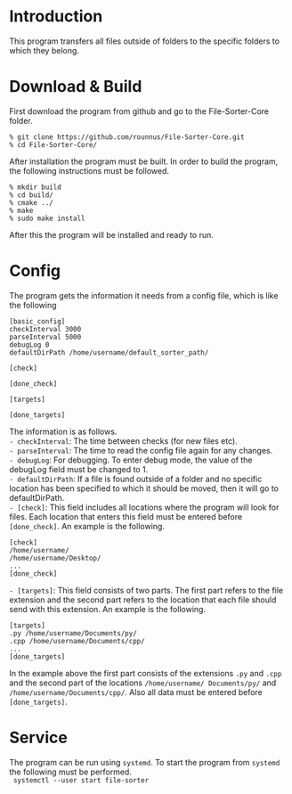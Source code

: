 
# Introduction
This program transfers all files outside of folders 
to the specific folders to which they belong. 


# Download & Build
First download the program from github and go to the File-Sorter-Core folder.
```
% git clone https://github.com/rounnus/File-Sorter-Core.git
% cd File-Sorter-Core/
```
After installation the program must be built. In order to build the program, the following instructions must be followed.<br>
```
% mkdir build
% cd build/
% cmake ../
% make
% sudo make install
```
After this the program will be installed and ready to run.

# Config
The program gets the information it needs from a config file, which is like the following 

```
[basic_config]
checkInterval 3000
parseInterval 5000
debugLog 0
defaultDirPath /home/username/default_sorter_path/

[check]

[done_check]

[targets]

[done_targets]
```
The information is as follows.<br>
`- checkInterval`:  The time between checks (for new files etc).<br>
`- parseInterval`:  The time to read the config file again for any changes.<br>
`- debugLog`:  For debugging. To enter debug mode, the value of the debugLog field must be changed to 1.<br>
`- defaultDirPath`:  If a file is found outside of a folder and no specific location has been specified to which it should be moved, then it will go to defaultDirPath.<br>
`- [check]`:   This field includes all locations where the program will look for files. Each location that enters this field must be entered before `[done_check]`. An example is the following.
```
[check]
/home/username/
/home/username/Desktop/
...
[done_check]
```
`- [targets]`:   This field consists of two parts. The first part refers to the file extension and the second part refers to the location that each file should send with this extension. An example is the following.<br>
```
[targets]
.py /home/username/Documents/py/
.cpp /home/username/Documents/cpp/
...
[done_targets]
```
In the example above the first part consists of the extensions `.py` and `.cpp` and the second part of the locations `/home/username/ Documents/py/` and `/home/username/Documents/cpp/`. Also all data must be entered before `[done_targets]`.

# Service
The program can be run using `systemd`. To start the program from `systemd` the following must be performed.<br>
``` systemctl --user start file-sorter```
